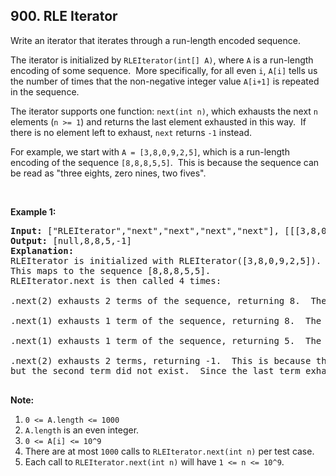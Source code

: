 ## 900. RLE Iterator

<p>Write an iterator that iterates through a run-length encoded sequence.</p>

<p>The iterator is initialized by <code>RLEIterator(int[] A)</code>, where <code>A</code> is a run-length encoding of some&nbsp;sequence.&nbsp; More specifically,&nbsp;for all even <code>i</code>,&nbsp;<code>A[i]</code> tells us the number of times that the non-negative integer value <code>A[i+1]</code> is repeated in the sequence.</p>

<p>The iterator supports one function:&nbsp;<code>next(int n)</code>, which exhausts the next <code>n</code> elements&nbsp;(<code>n &gt;= 1</code>) and returns the last element exhausted in this way.&nbsp; If there is no element left to exhaust, <code>next</code>&nbsp;returns <code>-1</code> instead.</p>

<p>For example, we start with <code>A = [3,8,0,9,2,5]</code>, which is a run-length encoding of the sequence <code>[8,8,8,5,5]</code>.&nbsp; This is because the sequence can be read as&nbsp;&quot;three eights, zero nines, two fives&quot;.</p>

<p>&nbsp;</p>

<p><strong>Example 1:</strong></p>

<pre>
<strong>Input: </strong><span id="example-input-1-1">[&quot;RLEIterator&quot;,&quot;next&quot;,&quot;next&quot;,&quot;next&quot;,&quot;next&quot;]</span>, <span id="example-input-1-2">[[[3,8,0,9,2,5]],[2],[1],[1],[2]]</span>
<strong>Output: </strong><span id="example-output-1">[null,8,8,5,-1]</span>
<strong>Explanation: </strong>
RLEIterator is initialized with RLEIterator([3,8,0,9,2,5]).
This maps to the sequence [8,8,8,5,5].
RLEIterator.next is then called 4 times:

.next(2) exhausts 2 terms of the sequence, returning 8.  The remaining sequence is now [8, 5, 5].

.next(1) exhausts 1 term of the sequence, returning 8.  The remaining sequence is now [5, 5].

.next(1) exhausts 1 term of the sequence, returning 5.  The remaining sequence is now [5].

.next(2) exhausts 2 terms, returning -1.  This is because the first term exhausted was 5,
but the second term did not exist.  Since the last term exhausted does not exist, we return -1.

</pre>

<p><strong>Note:</strong></p>

<ol>
	<li><code>0 &lt;= A.length &lt;= 1000</code></li>
	<li><code>A.length</code>&nbsp;is an even integer.</li>
	<li><code>0 &lt;= A[i] &lt;= 10^9</code></li>
	<li>There are at most <code>1000</code> calls to <code>RLEIterator.next(int n)</code> per test case.</li>
	<li>Each call to&nbsp;<code>RLEIterator.next(int n)</code>&nbsp;will have <code>1 &lt;= n &lt;= 10^9</code>.</li>
</ol>
